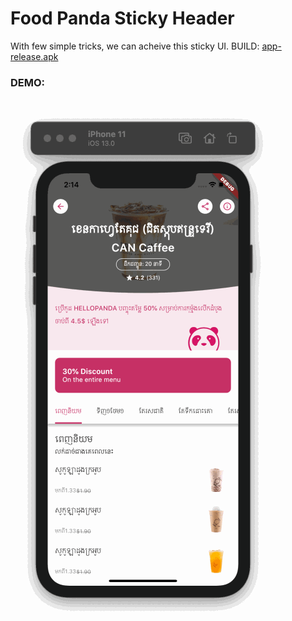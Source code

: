 # Food Panda Sticky Header
With few simple tricks, we can acheive this sticky UI.
BUILD: [app-release.apk](apk/app-release.apk)
### DEMO:

![detail](gif/record.gif)





